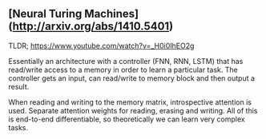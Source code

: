 ## [Neural Turing Machines] (http://arxiv.org/abs/1410.5401)

TLDR; https://www.youtube.com/watch?v=_H0i0IhEO2g

Essentially an architecture with a controller (FNN, RNN, LSTM) that has read/write access to a memory in order to learn a particular task. The controller gets an input, can read/write to memory block and then output a result. 

When reading and writing to the memory matrix, introspective attention is used. Separate attention weights for reading, erasing and writing. All of this is end-to-end differentiable, so theoretically we can learn very complex tasks. 


